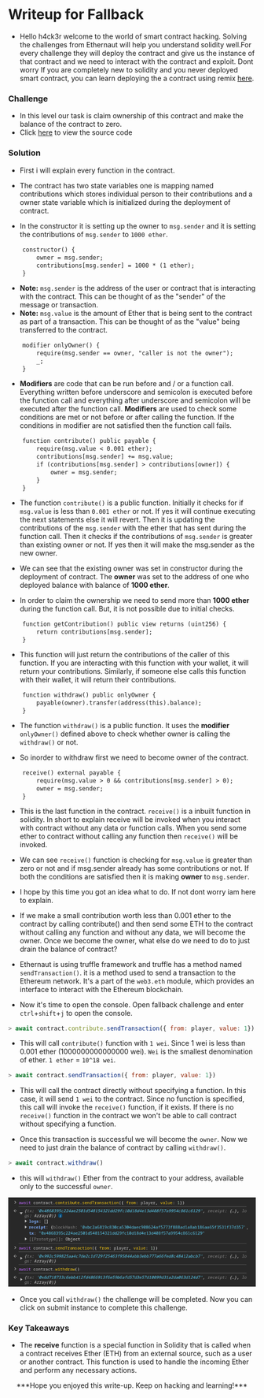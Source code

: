 # Writeup for Fallback

- Hello h4ck3r welcome to the world of smart contract hacking. Solving the challenges from Ethernaut will help you understand solidity well.For every challenge they will deploy the contract and give us the instance of that contract and we need to interact with the contract and exploit. Dont worry If you are completely new to solidity and you never deployed smart contract, you can learn deploying the a contract using remix [here](https://youtu.be/3xNFZI8Ste4?si=i3cWN87OpX85zp6k).

### Challenge

- In this level our task is claim ownership of this contract and make the balance of the contract to zero.
- Click [here](./src/contracts/Fallback.sol) to view the source code

### Solution

- First i will explain every function in the contract.

- The contract has two state variables one is mapping named contributions which stores individual person to their contributions and a owner state variable which is initialized during the deployment of contract.

- In the constructor it is setting up the owner to `msg.sender` and it is setting the contributions of `msg.sender` to `1000 ether`.

```solidity
    constructor() {
        owner = msg.sender;
        contributions[msg.sender] = 1000 * (1 ether);
    }
```

- **Note:** `msg.sender` is the address of the user or contract that is interacting with the contract. This can be thought of as the "sender" of the message or transaction.
- **Note:** `msg.value` is the amount of Ether that is being sent to the contract as part of a transaction. This can be thought of as the "value" being transferred to the contract.

```solidity
    modifier onlyOwner() {
        require(msg.sender == owner, "caller is not the owner");
        _;
    }
```

- **Modifiers** are code that can be run before and / or a function call. Everything written before underscore and semicolon is executed before the function call and everything after underscore and semicolon will be executed after the function call. **Modifiers** are used to check some conditions are met or not before or after calling the function. If the conditions in modifier are not satisfied then the function call fails.

```solidity
    function contribute() public payable {
        require(msg.value < 0.001 ether);
        contributions[msg.sender] += msg.value;
        if (contributions[msg.sender] > contributions[owner]) {
            owner = msg.sender;
        }
    }
```

- The function `contribute()` is a public function. Initially it checks for if `msg.value` is less than `0.001 ether` or not. If yes it will continue executing the next statements else it will revert. Then it is updating the contributions of the `msg.sender` with the ether that has sent during the function call. Then it checks if the contributions of `msg.sender` is greater than existing owner or not. If yes then it will make the msg.sender as the new owner.

- We can see that the existing owner was set in constructor during the deployment of contract. The **owner** was set to the address of one who deployed balance with balance of **1000 ether**.

- In order to claim the ownership we need to send more than **1000 ether** during the function call. But, it is not possible due to initial checks.

```solidity
    function getContribution() public view returns (uint256) {
        return contributions[msg.sender];
    }
```

- This function will just return the contributions of the caller of this function. If you are interacting with this function with your wallet, it will return your contributions. Similarly, if someone else calls this function with their wallet, it will return their contributions.

```solidity
    function withdraw() public onlyOwner {
        payable(owner).transfer(address(this).balance);
    }
```

- The function `withdraw()` is a public function. It uses the **modifier** `onlyOwner()` defined above to check whether owner is calling the `withdraw()` or not.

- So inorder to withdraw first we need to become owner of the contract.

```solidity
    receive() external payable {
        require(msg.value > 0 && contributions[msg.sender] > 0);
        owner = msg.sender;
    }
```

- This is the last function in the contract. `receive()` is a inbuilt function in solidity. In short to explain receive will be invoked when you interact with contract without any data or function calls. When you send some ether to contract without calling any function then `receive()` will be invoked.

- We can see `receive()` function is checking for `msg.value` is greater than zero or not and if msg.sender already has some contributions or not. If both the conditions are satisfied then it is making **owner** to `msg.sender`.

- I hope by this time you got an idea what to do. If not dont worry iam here to explain.

- If we make a small contribution worth less than 0.001 ether to the contract by calling contribute() and then send some ETH to the contract without calling any function and without any data, we will become the owner. Once we become the owner, what else do we need to do to just drain the balance of contract?

- Ethernaut is using truffle framework and truffle has a method named `sendTransaction()`. it is a method used to send a transaction to the Ethereum network. It's a part of the `web3.eth` module, which provides an interface to interact with the Ethereum blockchain.

- Now it's time to open the console. Open fallback challenge and enter `ctrl`+`shift`+`j` to open the console.

```javascript
> await contract.contribute.sendTransaction({ from: player, value: 1})
```

- This will call `contribute()` function with `1 wei`. Since 1 wei is less than 0.001 ether (1000000000000000 wei). `Wei` is the smallest denomination of ether. `1 ether` = `10^18 wei`.

```javascript
> await contract.sendTransaction({ from: player, value: 1})
```

- This will call the contract directly without specifying a function. In this case, it will send `1 wei` to the contract. Since no function is specified, this call will invoke the `receive()` function, if it exists. If there is no `receive()` function in the contract we won't be able to call contract without specifying a function.

- Once this transaction is successful we will become the `owner`. Now we need to just drain the balance of contract by calling `withdraw()`.

```javascript
> await contract.withdraw()
```

- this will `withdraw()` Ether from the contract to your address, available only to the successful `owner`.
<p align="center">
  <img src="img/img1.png" />
</p>

- Once you call `withdraw()` the challenge will be completed. Now you can click on submit instance to complete this challenge.

### Key Takeaways

- The **receive** function is a special function in Solidity that is called when a contract receives Ether (ETH) from an external source, such as a user or another contract. This function is used to handle the incoming Ether and perform any necessary actions.

<p style="text-align:center;">***Hope you enjoyed this write-up. Keep on hacking and learning!***</p>
